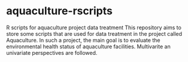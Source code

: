 # aquaculture-rscripts
R scripts for aquaculture project data treatment
This repository aims to store some scripts that are used for data treatment in the project called Aquaculture. In such a project, the main goal is to evaluate the environmental health status of aquaculture facilities.
Multivarite an univariate perspectives are followed.
